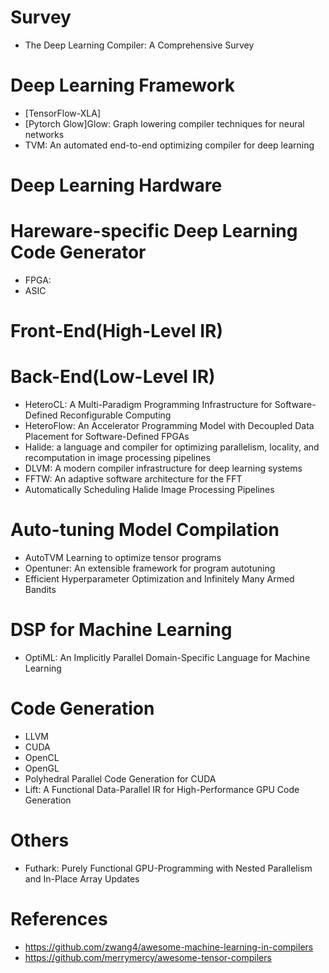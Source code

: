 

# Survey
- The Deep Learning Compiler: A Comprehensive Survey


# Deep Learning Framework
- [TensorFlow-XLA]
- [Pytorch Glow]Glow: Graph lowering compiler techniques for neural networks
- TVM: An automated end-to-end optimizing compiler for deep learning 


# Deep Learning Hardware


# Hareware-specific Deep Learning Code Generator
- FPGA:
- ASIC

# Front-End(High-Level IR)


# Back-End(Low-Level IR)
- HeteroCL: A Multi-Paradigm Programming Infrastructure for Software-Defined Reconfigurable Computing
- HeteroFlow: An Accelerator Programming Model with Decoupled Data Placement for Software-Defined FPGAs
- Halide: a language and compiler for optimizing parallelism, locality, and recomputation in image processing pipelines
- DLVM: A modern compiler infrastructure for deep learning systems
- FFTW: An adaptive software architecture for the FFT
- Automatically Scheduling Halide Image Processing Pipelines

# Auto-tuning Model Compilation
- AutoTVM Learning to optimize tensor programs
- Opentuner: An extensible framework for program autotuning
- Efficient Hyperparameter Optimization and Infinitely Many Armed Bandits


# DSP for Machine Learning 
- OptiML: An Implicitly Parallel Domain-Specific Language for Machine Learning


# Code Generation
- LLVM
- CUDA
- OpenCL
- OpenGL
- Polyhedral Parallel Code Generation for CUDA
- Lift: A Functional Data-Parallel IR for High-Performance GPU Code Generation


# Others
- Futhark: Purely Functional GPU-Programming with Nested Parallelism and In-Place Array Updates


# References
- https://github.com/zwang4/awesome-machine-learning-in-compilers
- https://github.com/merrymercy/awesome-tensor-compilers
